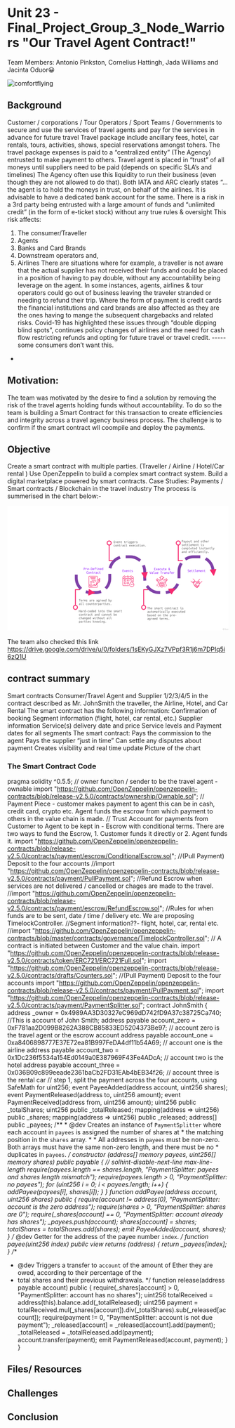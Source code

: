 # Unit 23 - Final_Project_Group_3_Node_Warriors "Our Travel Agent Contract!"
Team Members: Antonio Pinkston, Cornelius Hattingh, Jada Williams and Jacinta Oduor:grinning:  

![comfortflying](images/payment_in_travel.png)

## Background

Customer / corporations / Tour Operators / Sport Teams / Governments to  secure and use the services of  travel agents and pay for the services in advance for future travel 
Travel package include ancillary fees, hotel, car rentals, tours, activities, shows, special reservations amongst tohers. The travel package expenses is  paid to a “centralized entity” (The Agency) entrusted to make payment to others. 
Travel agent is placed in “trust” of all moneys until suppliers need to be paid (depends on specific SLA’s and timelines)
The Agency often use this liquidity to run their business (even though they are not allowed to do that).
Both IATA and ARC clearly states “… the agent is to hold the moneys in trust, on behalf of the airlines. It is advisable to have a dedicated bank account for the same.
There is a risk in a 3rd party being entrusted with a large amount of funds and “unlimited credit” (in the form of e-ticket stock) without any true rules & oversight
This risk affects:
1. The consumer/Traveller 
2.  Agents 
3.  Banks and Card Brands
4.  Downstream operators and,
5.  Airlines
There are situations where for example, a  traveller  is not aware that the actual supplier has not received their funds and could be placed in a position of having to  pay double, without any accountability being leverage on the agent. 
In some instances, agents, airlines & tour operators could go out of business leaving the traveler stranded or needing to refund their trip. 
Where the form of payment is credit cards the financial institutions and card brands are also affected as they are the ones having to mange the subsequent chargebacks and related risks.
Covid-19 has highlighted these issues through “double dipping blind spots”, 
continues policy changes of airlines and the need for cash flow restricting refunds and opting for future travel or travel credit. ----- some consumers don’t want this.
-	
## Motivation: 

 The team was motivated by the desire to  find a solution by removing the risk of the travel agents holding funds without accountability. To do so the team is building a Smart Contract for this transaction to create efficiencies and integrity across a  travel agency business process.  The challenge is to confirm if the smart contract wll coompile and deploy the payments.

## Objective

Create a smart contract with multiple parties. (Traveller / Airline / Hotel/Car rental ) 
Use OpenZeppelin to build a complex smart contract system.
Build a digital marketplace powered by smart contracts.
Case Studies:
Payments / Smart contracts / Blockchain in the travel industry 
The process is summerised in the chart below:-

![comfortflying](images/Transaction_flow_chart.png)

The team  also checked this link https://drive.google.com/drive/u/0/folders/1sEKyGJXz7VPpf3R1j6m7DPIq5i6zQ1U

## contract summary 
Smart contracts Consumer/Travel Agent and Supplier 1/2/3/4/5 in the contract described as Mr. JohnSmith the traveller, the Airline, Hotel, and Car Rental
The smart contract has the following information:
Confirmation of booking
Segment information (flight, hotel, car rental, etc.)
Supplier information
Service(s) delivery date and price 
Service levels and Payment dates for all segments
The smart contract:
Pays the commission to the agent
Pays the supplier “just in time” 
Can settle any disputes about payment
Creates visibility and real time update
Picture of the chart


### The Smart Contract Code
pragma solidity ^0.5.5;
// owner funciton / sender to be the travel agent - ownable
import "https://github.com/OpenZeppelin/openzeppelin-contracts/blob/release-v2.5.0/contracts/ownership/Ownable.sol";
// Payment Piece - customer makes payment to agent this can be in cash, credit card, crypto etc. Agent funds the escrow from which payment to others in the value chain is made.
// Trust Account for payments from Customer to Agent to be kept in - Escrow with conditional terms. There are two ways to fund the Escrow, 1. Customer funds it directly or 2. Agent funds it.
import "https://github.com/OpenZeppelin/openzeppelin-contracts/blob/release-v2.5.0/contracts/payment/escrow/ConditionalEscrow.sol";
//(Pull Payment) Deposit to the four accounts
//import "https://github.com/OpenZeppelin/openzeppelin-contracts/blob/release-v2.5.0/contracts/payment/PullPayment.sol";
 //Refund Escrow when services are not delivered / cancelled or chages are made to the travel.
//import "https://github.com/OpenZeppelin/openzeppelin-contracts/blob/release-v2.5.0/contracts/payment/escrow/RefundEscrow.sol";
 //Rules for when funds are to be sent, date / time / delivery etc. We are proposing TimelockController. //Segment information??- flight, hotel, car, rental etc.
//import "https://github.com/OpenZeppelin/openzeppelin-contracts/blob/master/contracts/governance/TimelockController.sol";
// A contract is initiated between Customer and the value chain.
import "https://github.com/OpenZeppelin/openzeppelin-contracts/blob/release-v2.5.0/contracts/token/ERC721/ERC721Full.sol";
import "https://github.com/OpenZeppelin/openzeppelin-contracts/blob/release-v2.5.0/contracts/drafts/Counters.sol";
 //(Pull Payment) Deposit to the four accounts
import "https://github.com/OpenZeppelin/openzeppelin-contracts/blob/release-v2.5.0/contracts/payment/PullPayment.sol";
import "https://github.com/OpenZeppelin/openzeppelin-contracts/blob/release-v2.5.0/contracts/payment/PaymentSplitter.sol";
contract JohnSmith {
  address _owner = 0x4989AA3D30327eC969dD742fD9A37c38725Ca740; //This is account of John Smith;
  address payable account_zero = 0xF781aa2D099B8262A388CB85833ED5204373Be97; // account zero is the travel agent or the escrow account
  address payable account_one = 0xa8406898777E37E72ea81B997FeDA4df11b54A69; // account one is the airline
  address payable account_two = 0x1Dc236f5534a154Ed0149a0E387969F43Fe4ADcA; // account two is the hotel
  address payable account_three = 0x036B09c899eeade2361baCb2FD31EAb4bEB34f26; // account three is the rental car
// step 1, split the payment across the four accounts,
using SafeMath for uint256;
    event PayeeAdded(address account, uint256 shares);
    event PaymentReleased(address to, uint256 amount);
    event PaymentReceived(address from, uint256 amount);
    uint256 public _totalShares;
    uint256 public _totalReleased;
    mapping(address => uint256) public _shares;
    mapping(address => uint256) public _released;
    address[] public _payees;
 /**
     * @dev Creates an instance of `PaymentSplitter` where each account in `payees` is assigned the number of shares at
     * the matching position in the `shares` array.
     *
     * All addresses in `payees` must be non-zero. Both arrays must have the same non-zero length, and there must be no
     * duplicates in `payees`.
     */
    constructor (address[] memory payees, uint256[] memory shares) public payable {
        // solhint-disable-next-line max-line-length
        require(payees.length == shares.length, "PaymentSplitter: payees and shares length mismatch");
        require(payees.length > 0, "PaymentSplitter: no payees");
        for (uint256 i = 0; i < payees.length; i++) {
            _addPayee(payees[i], shares[i]);
        }
    }
 function _addPayee(address account, uint256 shares_) public {
        require(account != address(0), "PaymentSplitter: account is the zero address");
        require(shares_ > 0, "PaymentSplitter: shares are 0");
        require(_shares[account] == 0, "PaymentSplitter: account already has shares");
        _payees.push(account);
        _shares[account] = shares_;
        _totalShares = _totalShares.add(shares_);
        emit PayeeAdded(account, shares_);
    }
/* @dev Getter for the address of the payee number `index`.
     */
function payee(uint256 index) public view returns (address) {
    return _payees[index];
}
/**
* @dev Triggers a transfer to `account` of the amount of Ether they are owed, according to their percentage of the
* total shares and their previous withdrawals.
*/
function release(address payable account) public {
        require(_shares[account] > 0, "PaymentSplitter: account has no shares");
        uint256 totalReceived = address(this).balance.add(_totalReleased);
        uint256 payment = totalReceived.mul(_shares[account]).div(_totalShares).sub(_released[account]);
        require(payment != 0, "PaymentSplitter: account is not due payment");
        _released[account] = _released[account].add(payment);
        _totalReleased = _totalReleased.add(payment);
        account.transfer(payment);
        emit PaymentReleased(account, payment);
}
}




## Files/ Resources





## Challenges


## Conclusion
